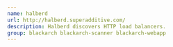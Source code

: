 ```yaml
---
name: halberd
url: http://halberd.superadditive.com/
description: Halberd discovers HTTP load balancers.
group: blackarch blackarch-scanner blackarch-webapp
---
```

